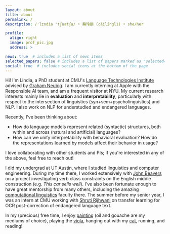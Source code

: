 ```yaml
---
layout: about
title: about
permalink: /
description: /'lɪndia 'tʃuatʃa/ • 蔡玲丽 (càilínglì) • she/her

profile:
  align: right
  image: prof_pic.jpg
  address: >

news: true  # includes a list of news items
selected_papers: false # includes a list of papers marked as "selected={true}"
social: true  # includes social icons at the bottom of the page
---
```

Hi! I'm Lindia, a PhD student at CMU's [Language Technologies Institute](https://www.lti.cs.cmu.edu/) advised by [Graham Neubig](http://www.phontron.com/). I am currently interning at Apple with the Responsible AI team, and am a frequent visitor at NYU. My current research interests mainly lie in **evaluation** and **interpretability**, particularly with respect to the intersection of linguistics (syn+sem+psycholinguistics) and NLP. I also work on NLP for understudied and endangered languages. 

Recently, I've been thinking about:
- How do language models represent related (syntactic) structures, both within and across (natural and artificial) languages?
- How can we unify interpretability with behavioral evaluation? How do the representations learned by models affect their behavior in usage?

I love collaborating with other students and PIs; if you're interested in any of the above, feel free to reach out!

I did my undergrad at UT Austin, where I studied linguistics and computer engineering. During my time there, I worked extensively with [John Beavers](https://sites.google.com/a/utexas.edu/jbeavers/) on a project investigating verb class constraints on the English middle construction (e.g. _This car sells well_). I've also been fortunate enough to have great mentorship from many others, including the amazing [computational linguistics](https://sites.utexas.edu/compling/) faculty there. The summer before my senior year, I was an intern at CMU working with [Shruti Rijhwani](https://shrutirij.github.io/) on transfer learning for OCR post-correction of endangered language text.

In my (precious) free time, I enjoy [painting](https://www.instagram.com/lindiapaints/) (oil and gouache are my mediums of choice), playing the [viola](https://www.youtube.com/watch?v=GxFy7Jtsnhc), hanging out with my [cat](https://imgur.com/v012ZEa), running, and reading!  
